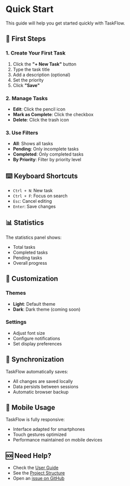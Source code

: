 # Quick Start

This guide will help you get started quickly with TaskFlow.

## 🎯 First Steps

### 1. Create Your First Task

1. Click the **"+ New Task"** button
2. Type the task title
3. Add a description (optional)
4. Set the priority
5. Click **"Save"**

### 2. Manage Tasks

- **Edit**: Click the pencil icon
- **Mark as Complete**: Click the checkbox
- **Delete**: Click the trash icon

### 3. Use Filters

- **All**: Shows all tasks
- **Pending**: Only incomplete tasks
- **Completed**: Only completed tasks
- **By Priority**: Filter by priority level

## ⌨️ Keyboard Shortcuts

- `Ctrl + N`: New task
- `Ctrl + F`: Focus on search
- `Esc`: Cancel editing
- `Enter`: Save changes

## 📊 Statistics

The statistics panel shows:
- Total tasks
- Completed tasks
- Pending tasks
- Overall progress

## 🎨 Customization

### Themes
- **Light**: Default theme
- **Dark**: Dark theme (coming soon)

### Settings
- Adjust font size
- Configure notifications
- Set display preferences

## 🔄 Synchronization

TaskFlow automatically saves:
- All changes are saved locally
- Data persists between sessions
- Automatic browser backup

## 📱 Mobile Usage

TaskFlow is fully responsive:
- Interface adapted for smartphones
- Touch gestures optimized
- Performance maintained on mobile devices

## 🆘 Need Help?

- Check the [User Guide](../user-guide/features.md)
- See the [Project Structure](../developer/project-structure.md)
- Open an [issue on GitHub](https://github.com/ohugods/TaskFlow/issues)
